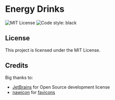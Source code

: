 # Energy Drinks
![MIT License](https://img.shields.io/github/license/JustKappaMan/Energy-Drinks)
![Code style: black](https://img.shields.io/badge/code%20style-black-black)

## License
This project is licensed under the MIT License.
## Credits
Big thanks to:
* [JetBrains](https://www.jetbrains.com/community/opensource) for Open Source development license
* [nawicon](https://www.flaticon.com/authors/nawicon) for [favicons](https://www.flaticon.com/free-icon/flash_2511629)